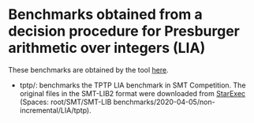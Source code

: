 # Benchmarks obtained from a decision procedure for Presburger arithmetic over integers (LIA)

These benchmarks are obtained by the tool
[here](https://github.com/MichalHe/Automatons).

* tptp/: benchmarks the TPTP LIA benchmark in SMT Competition.  The original
  files in the SMT-LIB2 format were downloaded from
  [StarExec](https://www.starexec.org/starexec/secure/explore/spaces.jsp?id=405289)
  (Spaces: root/SMT/SMT-LIB benchmarks/2020-04-05/non-incremental/LIA/tptp).

